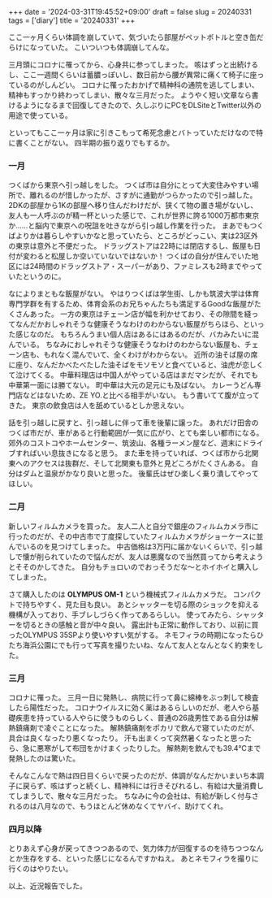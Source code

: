 +++
date = '2024-03-31T19:45:52+09:00'
draft = false
slug = 20240331
tags = ['diary']
title = '20240331'
+++

ここ一ヶ月くらい体調を崩していて、気づいたら部屋がペットボトルと空き缶だらけになっていた。
こいついつも体調崩してんな。

三月頭にコロナに罹ってから、心身共に参ってしまった。
咳はずっと出続けるし、ここ一週間くらいは蓄膿っぽいし、数日前から腰が異常に痛くて椅子に座っているのがしんどい。
コロナに罹ったおかげで精神科の通院を逃してしまい、精神もすっかり終わってしまい、散々な三月だった。
ようやく短い文章なら書けるようになるまで回復してきたので、久しぶりにPCをDLSiteとTwitter以外の用途で使っている。

といってもここ一ヶ月は家に引きこもって希死念慮とバトっていただけなので特に書くことがない。
四半期の振り返りでもするか。

### 一月

つくばから東京へ引っ越しをした。
つくば市は自分にとって大変住みやすい場所で、離れるのが惜しかったが、さすがに通勤がつらかったので引っ越した。
2DKの部屋から1Kの部屋へ移り住んだわけだが、狭くて物の置き場がないし、友人も一人呼ぶのが精一杯といった感じで、これが世界に誇る1000万都市東京か……と脳内で東京への呪詛を吐きながら引っ越し作業を行った。
まあでもつくばよりかは暮らしやすいかなと思っていたら、ところがどっこい、実は23区外の東京は意外と不便だった。
ドラッグストアは22時には閉店するし、飯屋も日付が変わると松屋しか空いていないではないか！
つくばの自分が住んでいた地区には24時間のドラッグストア・スーパーがあり、ファミレスも2時までやっていたというのに。

なによりまともな飯屋がない。
やはりつくばは学生街、しかも筑波大学は体育専門学群を有するため、体育会系のお兄ちゃんたちも満足するGoodな飯屋がたくさんあった。
一方の東京はチェーン店が幅を利かせており、その隙間を縫ってなんだかおしゃれそうな健康そうなわけのわからない飯屋がちらほら、といった感じなのだ。
もちろんうまい個人店はあるにはあるのだが、バカみたいに混んでいる。
ちなみにおしゃれそうな健康そうなわけのわからない飯屋も、チェーン店も、もれなく混んでいて、全くわけがわからない。
近所の油そば屋の席に座り、なんだかべたべたした油そばをモソモソと食べていると、油虎が恋しくて泣けてくる。
中華料理店は中国人がやっている店はまだマシだが、それでも中華第一面には勝てない。
町中華は大元の足元にも及ばない。
カレーうどん専門店などはないため、ZE YO.と比べる相手がいない。
もう書いてて腹が立ってきた。
東京の飲食店は人を舐めているとしか思えない。

話を引っ越しに戻すと、引っ越しに伴って車を後輩に譲った。
あれだけ田舎のつくば市だが、車があると行動範囲が一気に広がり、とても楽しい都市になる。
郊外のコストコやホームセンター、筑波山、各種ラーメン屋など、週末にドライブすればいい息抜きになると思う。
また車を持っていれば、つくば市から北関東へのアクセスは抜群だ、そして北関東も意外と見どころがたくさんある。
自分はダムと温泉がかなり良いと思った。
後輩氏はぜひ楽しく乗り潰してやってほしい。

### 二月

新しいフィルムカメラを買った。
友人二人と自分で銀座のフィルムカメラ市に行ったのだが、その中古市で丁度探していたフィルムカメラがショーケースに並んでいるのを見つけてしまった。
中古価格は3万円に届かないくらいで、引っ越しで懐が削られていたので悩んだが、友人は悪魔なので当然買ってから考えようとそそのかしてきた。
自分もチョロいのでおっそうだな～とホイホイと購入してしまった。

さて購入したのは **OLYMPUS OM-1** という機械式フィルムカメラだ。
コンパクトで持ちやすく、見た目も良い。
あとシャッターを切る際のショックを抑える機構が入っており、手ブレしづらく作ってあるらしい。
使ってみたら、シャッターを切るときの感触と音が中々良い。
露出計も正常に動作しており、以前に買ったOLYMPUS 35SPより使いやすい気がする。
ネモフィラの時期になったらひたち海浜公園にでも行って写真を撮りたいね、なんて友人となんとなく約束をした。

### 三月

コロナに罹った。
三月一日に発熱し、病院に行って鼻に綿棒をぶっ刺して検査したら陽性だった。
コロナウイルスに効く薬はあるらしいのだが、老人やら基礎疾患を持っている人やらに使うものらしく、普通の26歳男性である自分は解熱鎮痛剤で凌ぐことになった。
解熱鎮痛剤をポカリで飲んで寝ていたのだが、具合は良くなったり悪くなったり。
汗も出まくって突然暑くなったと思ったら、急に悪寒がして布団をかけまくったりした。
解熱剤を飲んでも39.4℃まで発熱したのは驚いた。

そんなこんなで熱は四日目くらいで戻ったのだが、体調がなんだかいまいち本調子に戻らず、咳はずっと続くし、精神科には行きそびれるし、有給は大量消費してしまうしで、散々な三月だった。
ちなみに今の会社は、有給が新しく付与されるのは八月なので、もうほとんど休めなくてヤバイ、助けてくれ。

### 四月以降

とりあえず心身が戻ってきつつあるので、気力体力が回復するのを待ちつつなんとか生存をする、といった感じになるんですかねえ。
あとネモフィラを撮りに行くのはやりたい。

以上、近況報告でした。
